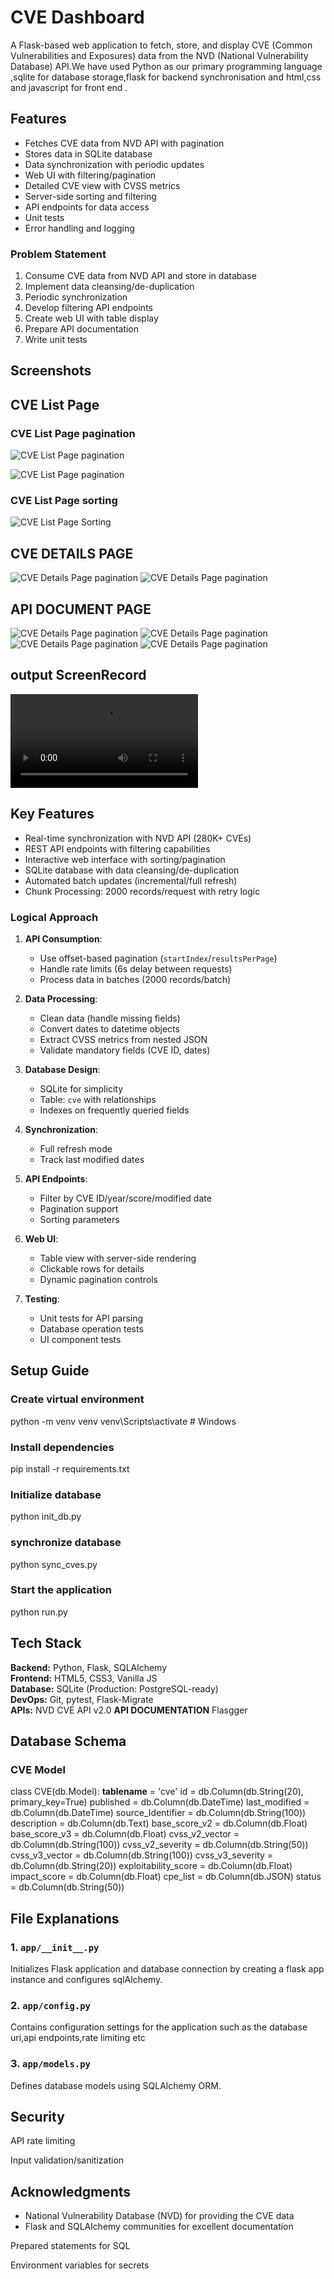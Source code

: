 # CVE Dashboard

A Flask-based web application to fetch, store, and display CVE (Common Vulnerabilities and Exposures) data from the NVD (National Vulnerability Database) API.We have used Python as our primary programming language ,sqlite for database storage,flask for backend synchronisation and html,css and javascript for front end .

## Features
- Fetches CVE data from NVD API with pagination
- Stores data in SQLite database
- Data synchronization with periodic updates
- Web UI with filtering/pagination
- Detailed CVE view with CVSS metrics
- Server-side sorting and filtering
- API endpoints for data access
- Unit tests
- Error handling and logging


### Problem Statement
1. Consume CVE data from NVD API and store in database
2. Implement data cleansing/de-duplication
3. Periodic synchronization
4. Develop filtering API endpoints
5. Create web UI with table display
6. Prepare API documentation
7. Write unit tests



## Screenshots

## CVE List Page
### CVE List Page pagination
![CVE List Page pagination](outputs/cvlist1.png)

![CVE List Page pagination](outputs/cvlist2.png)
### CVE List Page sorting
![CVE List Page Sorting](outputs/cvlistinfo.png)


## CVE DETAILS PAGE
![CVE Details Page pagination](outputs/Screenshot_2025-02-12_224657.png)
![CVE Details Page pagination](outputs/Screenshot_2025-02-12_224739.png)

## API DOCUMENT PAGE
![CVE Details Page pagination](outputs/apidoc.png)
![CVE Details Page pagination](outputs/apidoc2.png)
![CVE Details Page pagination](outputs/apidoc3.png)
![CVE Details Page pagination](outputs/outputs/apidoc4.png)
## output ScreenRecord
![CVE Details Page pagination](outputs/Recording_2025-02-12_225204.mp4)



## Key Features
- Real-time synchronization with NVD API (280K+ CVEs)
- REST API endpoints with filtering capabilities
- Interactive web interface with sorting/pagination
- SQLite database with data cleansing/de-duplication
- Automated batch updates (incremental/full refresh)
- Chunk Processing: 2000 records/request with retry logic
  

### Logical Approach
1. **API Consumption**: 
   - Use offset-based pagination (`startIndex`/`resultsPerPage`)
   - Handle rate limits (6s delay between requests)
   - Process data in batches (2000 records/batch)

2. **Data Processing**:
   - Clean data (handle missing fields)
   - Convert dates to datetime objects
   - Extract CVSS metrics from nested JSON
   - Validate mandatory fields (CVE ID, dates)

3. **Database Design**:
   - SQLite for simplicity
   - Table: `cve` with relationships
   - Indexes on frequently queried fields

4. **Synchronization**:
   - Full refresh mode
   - Track last modified dates
  

5. **API Endpoints**:
   - Filter by CVE ID/year/score/modified date
   - Pagination support
   - Sorting parameters

6. **Web UI**:
   - Table view with server-side rendering
   - Clickable rows for details
   - Dynamic pagination controls

7. **Testing**:
   - Unit tests for API parsing
   - Database operation tests
   - UI component tests
## Setup Guide
### Create virtual environment
python -m venv venv
venv\Scripts\activate     # Windows

### Install dependencies 
pip install -r requirements.txt

### Initialize database 
python init_db.py
### synchronize database
python sync_cves.py

### Start the application 
python run.py


## Tech Stack
**Backend:** Python, Flask, SQLAlchemy  
**Frontend:** HTML5, CSS3, Vanilla JS  
**Database:** SQLite (Production: PostgreSQL-ready)  
**DevOps:** Git, pytest, Flask-Migrate  
**APIs:** NVD CVE API v2.0
**API DOCUMENTATION** Flasgger
## Database Schema

### CVE Model
class CVE(db.Model):
    __tablename__ = 'cve'
    id = db.Column(db.String(20), primary_key=True)
    published = db.Column(db.DateTime)
    last_modified = db.Column(db.DateTime)
    source_Identifier = db.Column(db.String(100))
    description = db.Column(db.Text)
    base_score_v2 = db.Column(db.Float)
    base_score_v3 = db.Column(db.Float)
    cvss_v2_vector = db.Column(db.String(100))
    cvss_v2_severity = db.Column(db.String(50))
    cvss_v3_vector = db.Column(db.String(100))
    cvss_v3_severity = db.Column(db.String(20))
    exploitability_score = db.Column(db.Float)
    impact_score = db.Column(db.Float)
    cpe_list = db.Column(db.JSON)
    status = db.Column(db.String(50))
    
## File Explanations

### 1. `app/__init__.py`
Initializes Flask application and database connection by creating a flask app instance and configures sqlAlchemy.



### 2. `app/config.py`
Contains configuration settings for the application such as the database uri,api endpoints,rate limiting etc



### 3. `app/models.py`
Defines database models using SQLAlchemy ORM.



## Security
API rate limiting

Input validation/sanitization

## Acknowledgments

- National Vulnerability Database (NVD) for providing the CVE data
- Flask and SQLAlchemy communities for excellent documentation

Prepared statements for SQL

Environment variables for secrets  


